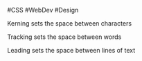 #CSS #WebDev #Design 

Kerning sets the space between characters

Tracking sets the space between words

Leading sets the space between lines of text